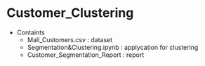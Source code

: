 # Customer_Clustering
* Containts
  - Mall_Customers.csv : dataset
  - Segmentation&Clustering.ipynb : applycation for clustering
  - Customer_Segmentation_Report : report
